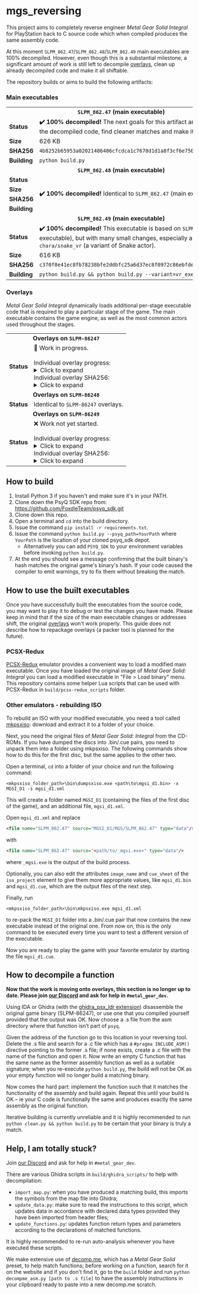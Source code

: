 # mgs_reversing

This project aims to completely reverse engineer *Metal Gear Solid Integral* for PlayStation back to C source code which when compiled produces the same assembly code.

At this moment `SLPM_862.47`/`SLPM_862.48`/`SLPM_862.49` main executables are 100% decompiled. However, even though this is a substantial milestone, a significant amount of work
is still left to decompile [overlays](#Overlays), clean up already decompiled code and make it all shiftable.

The repository builds or aims to build the following artifacts:

### Main executables

<table>
    <tbody>
        <tr>
            <td colspan=2 align=center><b><code>SLPM_862.47</code> (main executable)</b></td>
        </tr>
        <tr>
            <td><b>Status</b></td>
            <td><b>✔️ 100% decompiled!</b> The next goals for this artifact are to clean up the decompiled code, find cleaner matches and make it shiftable.</td>
        </tr>
        <tr>
            <td><b>Size</b></td>
            <td>626 KB</td>
        </tr>
        <tr>
            <td><b>SHA256</b></td>
            <td><code>4b8252b65953a02021486406cfcdca1c7670d1d1a8f3cf6e750ef6e360dc3a2f</code></td>
        </tr>
        <tr>
            <td><b>Building</b></td>
            <td><code>python build.py</code></td>
        </tr>
        <tr>
            <td colspan=2 align=center><b><code>SLPM_862.48</code> (main executable)</b></td>
        </tr>
        <tr>
            <td><b>Status</b></td>
            <td rowspan=4><b>✔️ 100% decompiled!</b> Identical to <code>SLPM_862.47</code> (main executable).</td>
        </tr>
        <tr>
            <td><b>Size</b></td>
        </tr>
        <tr>
            <td><b>SHA256</b></td>
        </tr>
        <tr>
            <td><b>Building</b></td>
        </tr>
        <tr>
            <td colspan=2 align=center><b><code>SLPM_862.49</code> (main executable)</b></td>
        </tr>
        <tr>
            <td><b>Status</b></td>
            <td><b>✔️ 100% decompiled!</b> This executable is based on <code>SLPM_862.47</code> (main executable), but with many small changes, especially around <code>chara/snake_vr</code> (a variant of Snake actor).</td>
        </tr>
        <tr>
            <td><b>Size</b></td>
            <td>616 KB</td>
        </tr>
        <tr>
            <td><b>SHA256</b></td>
            <td><code>c370f8e41ec8fb78238bfe2ddbfc25a6d37ec8f0972c86ebfde075ecd4ee8dca</code></td>
        </tr>
        <tr>
            <td><b>Building</b></td>
            <td><code>python build.py && python build.py --variant=vr_exe</code></td>
        </tr>
    </tbody>
</table>

### Overlays

*Metal Gear Solid Integral* dynamically loads additional per-stage executable code that is required to play a particular stage of the game. The main executable contains the game engine, as well as the most common actors used throughout the stages.

<table>
    <tbody>
        <tr>
            <td colspan=2 align=center><b>Overlays on <code>SLPM-86247</code></b></td>
        </tr>
        <tr>
            <td><b>Status</b></td>
            <td>🚧 Work in progress.
<br><br>
Individual overlay progress:
<details>
<summary>Click to expand</summary>
<!-- Github incorrectly parses it if it's indented... -->
<table>
    <tbody>
        <tr>
            <td><b>abst</b></td>
            <td>46 KB</td>
            <td>Abstract (Save/Load Menu)</td>
            <td>❌ Work not started</td>
        </tr>
        <tr>
            <td><b>brf</b></td>
            <td>125 KB</td>
            <td>Briefing</td>
            <td>❌ Work not started</td>
        </tr>
        <tr>
            <td><b>camera</b></td>
            <td>54 KB</td>
            <td>JPEG Photo Menu</td>
            <td>🚧 Work in progress</td>
        </tr>
        <tr>
            <td><b>change</b></td>
            <td>12 KB</td>
            <td>Disc Change</td>
            <td><b>✔️ 100% decompiled!</b></td>
        </tr>
        <tr>
            <td><b>d00a</b></td>
            <td>122 KB</td>
            <td>Loading Dock (Cutscene)</td>
            <td><b>✔️ 100% decompiled!</b></td>
        </tr>
        <tr>
            <td><b>d01a</b></td>
            <td>57 KB</td>
            <td>Heliport (Cutscene)</td>
            <td><b>✔️ 100% decompiled!</b></td>
        </tr>
        <tr>
            <td><b>d03a</b></td>
            <td>18 KB</td>
            <td>Holding Cell (Cutscene)</td>
            <td><b>✔️ 100% decompiled!</b></td>
        </tr>
        <tr>
            <td><b>d11c</b></td>
            <td>14 KB</td>
            <td>Communication Tower B (Cutscene)</td>
            <td><b>✔️ 100% decompiled!</b></td>
        </tr>
        <tr>
            <td><b>d16e</b></td>
            <td>65 KB</td>
            <td>Underground Base (Cutscene)</td>
            <td><b>✔️ 100% decompiled!</b></td>
        </tr>
        <tr>
            <td><b>d18a</b></td>
            <td>96 KB</td>
            <td>Supply Route (Cutscene)</td>
            <td>❌ Work not started</td>
        </tr>
        <tr>
            <td><b>d18ar</b></td>
            <td>96 KB</td>
            <td>Supply Route (Cutscene) (RED)</td>
            <td>❌ Work not started</td>
        </tr>
        <tr>
            <td><b>demosel</b></td>
            <td>16 KB</td>
            <td>Demo Theater</td>
            <td>❌ Work not started</td>
        </tr>
        <tr>
            <td><b>ending</b></td>
            <td>40 KB</td>
            <td>Ending Demo (SCENE 28-1)</td>
            <td><b>✔️ 100% decompiled!</b></td>
        </tr>
        <tr>
            <td><b>endingr</b></td>
            <td>40 KB</td>
            <td>Ending Demo (SCENE 28-1) (RED)</td>
            <td><b>✔️ 100% decompiled!</b></td>
        </tr>
        <tr>
            <td><b>opening</b></td>
            <td>42 KB</td>
            <td>Opening Demo (SCENE 01-1)</td>
            <td><b>✔️ 100% decompiled!</b></td>
        </tr>
        <tr>
            <td><b>option</b></td>
            <td>26 KB</td>
            <td>Options Menu</td>
            <td>🚧 Work in progress</td>
        </tr>
        <tr>
            <td><b>preope</b></td>
            <td>25 KB</td>
            <td>Previous Operations</td>
            <td>🚧 Work in progress</td>
        </tr>
        <tr>
            <td><b>rank</b></td>
            <td>139 KB</td>
            <td>Ranking Screen</td>
            <td>❌ Work not started</td>
        </tr>
        <tr>
            <td><b>roll</b></td>
            <td>39 KB</td>
            <td>Staff Roll</td>
            <td>🚧 Work in progress</td>
        </tr>
        <tr>
            <td><b>s00a</b></td>
            <td>120 KB</td>
            <td>Loading Dock</td>
            <td><b>✔️ 100% decompiled!</b></td>
        </tr>
        <tr>
            <td><b>s01a</b></td>
            <td>137 KB</td>
            <td>Heliport</td>
            <td><b>✔️ 100% decompiled!</b></td>
        </tr>
        <tr>
            <td><b>s02a</b></td>
            <td>130 KB</td>
            <td>Tank Hangar</td>
            <td><b>✔️ 100% decompiled!</b></td>
        </tr>
        <tr>
            <td><b>s02b</b></td>
            <td>129 KB</td>
            <td>Tank Hangar</td>
            <td><b>✔️ 100% decompiled!</b></td>
        </tr>
        <tr>
            <td><b>s02c</b></td>
            <td>132 KB</td>
            <td>Tank Hangar (Before Contacting Meryl)</td>
            <td><b>✔️ 100% decompiled!</b></td>
        </tr>
        <tr>
            <td><b>s02d</b></td>
            <td>126 KB</td>
            <td>Tank Hangar (After Contacting Meryl)</td>
            <td><b>✔️ 100% decompiled!</b></td>
        </tr>
        <tr>
            <td><b>s02e</b></td>
            <td>132 KB</td>
            <td>Tank Hangar (After Torture)</td>
            <td><b>✔️ 100% decompiled!</b></td>
        </tr>
        <tr>
            <td><b>s03a</b></td>
            <td>75 KB</td>
            <td>Holding Cell</td>
            <td><b>✔️ 100% decompiled!</b></td>
        </tr>
        <tr>
            <td><b>s03ar</b></td>
            <td>75 KB</td>
            <td>Holding Cell (RED)</td>
            <td><b>✔️ 100% decompiled!</b></td>
        </tr>
        <tr>
            <td><b>s03b</b></td>
            <td>66 KB</td>
            <td>Medical Room</td>
            <td>🚧 Work in progress</td>
        </tr>
        <tr>
            <td><b>s03c</b></td>
            <td>84 KB</td>
            <td>Medical Room</td>
            <td>🚧 Work in progress</td>
        </tr>
        <tr>
            <td><b>s03d</b></td>
            <td>101 KB</td>
            <td>Holding Cell</td>
            <td>❌ Work not started</td>
        </tr>
        <tr>
            <td><b>s03dr</b></td>
            <td>101 KB</td>
            <td>Holding Cell (RED)</td>
            <td>❌ Work not started</td>
        </tr>
        <tr>
            <td><b>s03e</b></td>
            <td>38 KB</td>
            <td>Holding Cell (vs. Soldiers)</td>
            <td><b>✔️ 100% decompiled!</b></td>
        </tr>
        <tr>
            <td><b>s03er</b></td>
            <td>38 KB</td>
            <td>Holding Cell (vs. Soldiers) (RED)</td>
            <td><b>✔️ 100% decompiled!</b></td>
        </tr>
        <tr>
            <td><b>s04a</b></td>
            <td>94 KB</td>
            <td>Armory</td>
            <td><b>✔️ 100% decompiled!</b></td>
        </tr>
        <tr>
            <td><b>s04b</b></td>
            <td>116 KB</td>
            <td>Armory South (vs. Ocelot)</td>
            <td>❌ Work not started</td>
        </tr>
        <tr>
            <td><b>s04br</b></td>
            <td>116 KB</td>
            <td>Armory South (vs. Ocelot) (RED)</td>
            <td>❌ Work not started</td>
        </tr>
        <tr>
            <td><b>s04c</b></td>
            <td>100 KB</td>
            <td>Armory South</td>
            <td>❌ Work not started</td>
        </tr>
        <tr>
            <td><b>s05a</b></td>
            <td>130 KB</td>
            <td>Canyon</td>
            <td>❌ Work not started</td>
        </tr>
        <tr>
            <td><b>s06a</b></td>
            <td>127 KB</td>
            <td>Warhead Storage Building 1F</td>
            <td><b>✔️ 100% decompiled!</b></td>
        </tr>
        <tr>
            <td><b>s07a</b></td>
            <td>130 KB</td>
            <td>Warhead Storage Building B1</td>
            <td><b>✔️ 100% decompiled!</b></td>
        </tr>
        <tr>
            <td><b>s07b</b></td>
            <td>141 KB</td>
            <td>Commander's Room</td>
            <td>❌ Work not started</td>
        </tr>
        <tr>
            <td><b>s07br</b></td>
            <td>141 KB</td>
            <td>Commander's Room (RED)</td>
            <td>❌ Work not started</td>
        </tr>
        <tr>
            <td><b>s07c</b></td>
            <td>73 KB</td>
            <td>Warhead Storage Building B1</td>
            <td>🚧 Work in progress</td>
        </tr>
        <tr>
            <td><b>s07cr</b></td>
            <td>73 KB</td>
            <td>Warhead Storage Building B1 (RED)</td>
            <td>🚧 Work in progress</td>
        </tr>
        <tr>
            <td><b>s08a</b></td>
            <td>86 KB</td>
            <td>Warhead Storage Building B2</td>
            <td>❌ Work not started</td>
        </tr>
        <tr>
            <td><b>s08b</b></td>
            <td>133 KB</td>
            <td>Laboratory</td>
            <td>❌ Work not started</td>
        </tr>
        <tr>
            <td><b>s08br</b></td>
            <td>133 KB</td>
            <td>Laboratory (RED)</td>
            <td>❌ Work not started</td>
        </tr>
        <tr>
            <td><b>s08c</b></td>
            <td>60 KB</td>
            <td>Corridor</td>
            <td><b>✔️ 100% decompiled!</b></td>
        </tr>
        <tr>
            <td><b>s08cr</b></td>
            <td>60 KB</td>
            <td>Corridor (RED)</td>
            <td><b>✔️ 100% decompiled!</b></td>
        </tr>
        <tr>
            <td><b>s09a</b></td>
            <td>121 KB</td>
            <td>Caves</td>
            <td>❌ Work not started</td>
        </tr>
        <tr>
            <td><b>s09ar</b></td>
            <td>121 KB</td>
            <td>Caves (RED)</td>
            <td>❌ Work not started</td>
        </tr>
        <tr>
            <td><b>s10a</b></td>
            <td>135 KB</td>
            <td>Underground Passage</td>
            <td>❌ Work not started</td>
        </tr>
        <tr>
            <td><b>s10ar</b></td>
            <td>135 KB</td>
            <td>Underground Passage (RED)</td>
            <td>❌ Work not started</td>
        </tr>
        <tr>
            <td><b>s11a</b></td>
            <td>87 KB</td>
            <td>Communication Tower A</td>
            <td>❌ Work not started</td>
        </tr>
        <tr>
            <td><b>s11b</b></td>
            <td>97 KB</td>
            <td>Communication Tower Roof</td>
            <td>❌ Work not started</td>
        </tr>
        <tr>
            <td><b>s11c</b></td>
            <td>65 KB</td>
            <td>Communication Tower B</td>
            <td>🚧 Work in progress</td>
        </tr>
        <tr>
            <td><b>s11d</b></td>
            <td>60 KB</td>
            <td>Communication Tower A Wall</td>
            <td>🚧 Work in progress</td>
        </tr>
        <tr>
            <td><b>s11e</b></td>
            <td>113 KB</td>
            <td>Communication Tower B Elevator</td>
            <td><b>✔️ 100% decompiled!</b></td>
        </tr>
        <tr>
            <td><b>s11g</b></td>
            <td>105 KB</td>
            <td>Communication Tower B Roof</td>
            <td>🚧 Work in progress</td>
        </tr>
        <tr>
            <td><b>s11h</b></td>
            <td>97 KB</td>
            <td>Communication Tower B Roof (vs. Hind D)</td>
            <td>❌ Work not started</td>
        </tr>
        <tr>
            <td><b>s11i</b></td>
            <td>75 KB</td>
            <td>Communication Tower Walkway</td>
            <td>🚧 Work in progress</td>
        </tr>
        <tr>
            <td><b>s12a</b></td>
            <td>107 KB</td>
            <td>Snowfield</td>
            <td>🚧 Work in progress</td>
        </tr>
        <tr>
            <td><b>s12b</b></td>
            <td>96 KB</td>
            <td>Snowfield (After vs. Sniper Wolf)</td>
            <td>❌ Work not started</td>
        </tr>
        <tr>
            <td><b>s12c</b></td>
            <td>95 KB</td>
            <td>Snowfield (After vs. Sniper Wolf)</td>
            <td>🚧 Work in progress</td>
        </tr>
        <tr>
            <td><b>s13a</b></td>
            <td>130 KB</td>
            <td>Blast Furnace</td>
            <td>❌ Work not started</td>
        </tr>
        <tr>
            <td><b>s14e</b></td>
            <td>108 KB</td>
            <td>Cargo Elevator</td>
            <td>❌ Work not started</td>
        </tr>
        <tr>
            <td><b>s15a</b></td>
            <td>89 KB</td>
            <td>Warehouse</td>
            <td>❌ Work not started</td>
        </tr>
        <tr>
            <td><b>s15b</b></td>
            <td>38 KB</td>
            <td>Warehouse North</td>
            <td><b>✔️ 100% decompiled!</b></td>
        </tr>
        <tr>
            <td><b>s15c</b></td>
            <td>129 KB</td>
            <td>Warehouse</td>
            <td>🚧 Work in progress</td>
        </tr>
        <tr>
            <td><b>s16a</b></td>
            <td>63 KB</td>
            <td>Underground Base (1F)</td>
            <td><b>✔️ 100% decompiled!</b></td>
        </tr>
        <tr>
            <td><b>s16b</b></td>
            <td>10 KB</td>
            <td>Underground Base (2F)</td>
            <td><b>✔️ 100% decompiled!</b></td>
        </tr>
        <tr>
            <td><b>s16c</b></td>
            <td>109 KB</td>
            <td>Underground Base (3F)</td>
            <td><b>✔️ 100% decompiled!</b></td>
        </tr>
        <tr>
            <td><b>s16d</b></td>
            <td>121 KB</td>
            <td>Underground Base (Control Room)</td>
            <td><b>✔️ 100% decompiled!</b></td>
        </tr>
        <tr>
            <td><b>s17a</b></td>
            <td>140 KB</td>
            <td>Supply Route (vs. REX)</td>
            <td>❌ Work not started</td>
        </tr>
        <tr>
            <td><b>s17ar</b></td>
            <td>140 KB</td>
            <td>Supply Route (vs. REX) (RED)</td>
            <td>❌ Work not started</td>
        </tr>
        <tr>
            <td><b>s18a</b></td>
            <td>133 KB</td>
            <td>Supply Route (vs. Liquid)</td>
            <td>❌ Work not started</td>
        </tr>
        <tr>
            <td><b>s18ar</b></td>
            <td>133 KB</td>
            <td>Supply Route (vs. Liquid) (RED)</td>
            <td>❌ Work not started</td>
        </tr>
        <tr>
            <td><b>s19a</b></td>
            <td>120 KB</td>
            <td>Escape Route (Garage)</td>
            <td>❌ Work not started</td>
        </tr>
        <tr>
            <td><b>s19ar</b></td>
            <td>120 KB</td>
            <td>Escape Route (Garage) (RED)</td>
            <td>❌ Work not started</td>
        </tr>
        <tr>
            <td><b>s19b</b></td>
            <td>110 KB</td>
            <td>Escape Route (Tunnel)</td>
            <td>❌ Work not started</td>
        </tr>
        <tr>
            <td><b>s19br</b></td>
            <td>110 KB</td>
            <td>Escape Route (Tunnel) (RED)</td>
            <td>❌ Work not started</td>
        </tr>
        <tr>
            <td><b>s20a</b></td>
            <td>30 KB</td>
            <td>Ending Demo (SCENE 28-1)</td>
            <td><b>✔️ 100% decompiled!</b></td>
        </tr>
        <tr>
            <td><b>s20ar</b></td>
            <td>30 KB</td>
            <td>Ending Demo (SCENE 28-1) (RED)</td>
            <td><b>✔️ 100% decompiled!</b></td>
        </tr>
        <tr>
            <td><b>select</b></td>
            <td>8 KB</td>
            <td>Debug Menu</td>
            <td><b>✔️ 100% decompiled!</b></td>
        </tr>
        <tr>
            <td><b>select1</b></td>
            <td>721 B</td>
            <td>Debug Menu Stage Select (s00a-s04c)</td>
            <td><b>✔️ 100% decompiled!</b></td>
        </tr>
        <tr>
            <td><b>select2</b></td>
            <td>721 B</td>
            <td>Debug Menu Stage Select (s05a-s09a)</td>
            <td><b>✔️ 100% decompiled!</b></td>
        </tr>
        <tr>
            <td><b>select3</b></td>
            <td>721 B</td>
            <td>Debug Menu Stage Select (s10a-s14e)</td>
            <td><b>✔️ 100% decompiled!</b></td>
        </tr>
        <tr>
            <td><b>select4</b></td>
            <td>721 B</td>
            <td>Debug Menu Stage Select (s15a-s20a)</td>
            <td><b>✔️ 100% decompiled!</b></td>
        </tr>
        <tr>
            <td><b>selectd</b></td>
            <td>721 B</td>
            <td>Debug Menu Demo Select</td>
            <td><b>✔️ 100% decompiled!</b></td>
        </tr>
        <tr>
            <td><b>sound</b></td>
            <td>1 KB</td>
            <td>Debug Menu Sound Test</td>
            <td><b>✔️ 100% decompiled!</b></td>
        </tr>
        <tr>
            <td><b>title</b></td>
            <td>89 KB</td>
            <td>Title Screen</td>
            <td>🚧 Work in progress</td>
        </tr>
        </tbody>
    </table>
</details>
Individual overlay SHA256:
<details>
<summary>Click to expand</summary>
<!-- Github incorrectly parses it if it's indented... -->
<table>
    <tbody>
        <tr>
            <td><b>abst.bin</b></td>
            <td><code>aed6a6145201850156d251618561487456e1b02d7ce26a40cf1e492b6fa30ec0</code></td>
        </tr>
        <tr>
            <td><b>brf.bin</b></td>
            <td><code>95f948d72f4b2dd523c3f60b3e036db2971c5f00b3f69d7dc9b4744c48996286</code></td>
        </tr>
        <tr>
            <td><b>camera.bin</b></td>
            <td><code>7e1738af3c3987b5461773cf865da803bac48820000e0e916307f29fa836f388</code></td>
        </tr>
        <tr>
            <td><b>change.bin</b></td>
            <td><code>d2f0afa4861278774ecc818c19e31420e3b05e96da4313ea048451bfabf780e5</code></td>
        </tr>
        <tr>
            <td><b>d00a.bin</b></td>
            <td><code>3dd07b291d5bc6b58a028d012b744d9d2c8023f143474467b0259e5a5603ad0a</code></td>
        </tr>
        <tr>
            <td><b>d01a.bin</b></td>
            <td><code>3a8d292f250a80b708a06f3fd41ee0e6b74733390084ef5b163108ba5c8af4a1</code></td>
        </tr>
        <tr>
            <td><b>d03a.bin</b></td>
            <td><code>3f3b4350dc263a088c70fa7518844ba8e5ec95a3f705ffbc5a37e6b5ff18f8b1</code></td>
        </tr>
        <tr>
            <td><b>d11c.bin</b></td>
            <td><code>86edb16ecdb7319d0ad133687228a808170a50ce36f393c96678f8379c48c746</code></td>
        </tr>
        <tr>
            <td><b>d16e.bin</b></td>
            <td><code>bf5ab697b6d0415ba63b9aa3aaba28f387f324cd2f1b32eb46f5d3cb253e48ef</code></td>
        </tr>
        <tr>
            <td><b>d18a.bin</b></td>
            <td><code>c388e19be2811a05075a0da664b5b4264040ecd7e2f6eb6cd761d8e579c35103</code></td>
        </tr>
        <tr>
            <td><b>d18ar.bin</b></td>
            <td><code>df7d5353a7b3be3d6d0f2550179181de27538c41b65b900c7f4a90068ee9d18a</code></td>
        </tr>
        <tr>
            <td><b>demosel.bin</b></td>
            <td><code>bbf6a776efcc2631b982f920f2c9247c8b215dd7a1358b3b9f9d76484f7d43d9</code></td>
        </tr>
        <tr>
            <td><b>ending.bin</b></td>
            <td><code>321c325577bb05cf68bec689083cbc9f7fc4d0b634776c1e6cad1f464ffb1da3</code></td>
        </tr>
        <tr>
            <td><b>endingr.bin</b></td>
            <td><code>c8eabac0fa0bde6d7bbbdba97a4b8948c3e6a0c839d2b438705345c392b43c35</code></td>
        </tr>
        <tr>
            <td><b>opening.bin</b></td>
            <td><code>87a5e822f5b428376ad36fcd28ebc56f661cf340f0ea059f11489b5f24e85545</code></td>
        </tr>
        <tr>
            <td><b>option.bin</b></td>
            <td><code>19e897b855f2e197e62160a8a409d2ff57a6b8588b831722fab9c3aaca324ea0</code></td>
        </tr>
        <tr>
            <td><b>preope.bin</b></td>
            <td><code>3176b630b8a3f9d8cb01ed833d78fbe654054a576c1f2da0ed91007dd71bd136</code></td>
        </tr>
        <tr>
            <td><b>rank.bin</b></td>
            <td><code>6a5ed242f966a4c60bba7daf9a2ba1c37482825d0786e1d77476e135030753f5</code></td>
        </tr>
        <tr>
            <td><b>roll.bin</b></td>
            <td><code>dfe3ca728b6e409613ef7a3dc11b48ecaa236d8ba6cd0951ce4321329842beae</code></td>
        </tr>
        <tr>
            <td><b>s00a.bin</b></td>
            <td><code>533cb8e9b6ffdcc442c25ba51eb3d83e90cb1ad2831d3870395333398c8402bc</code></td>
        </tr>
        <tr>
            <td><b>s01a.bin</b></td>
            <td><code>534f8365ad37dbb5c4753bd1720517fa4d1a92e9008597064e6b30a23dc00a75</code></td>
        </tr>
        <tr>
            <td><b>s02a.bin</b></td>
            <td><code>ece10d39e1d5bafee5acb4dd970bf83801128b04e4fb24ad31756e5bb4ca754d</code></td>
        </tr>
        <tr>
            <td><b>s02b.bin</b></td>
            <td><code>57a66e93a2028e3fb805c97c585fb6cfb5fe76c93fc4b8495ccdb2c03a1de308</code></td>
        </tr>
        <tr>
            <td><b>s02c.bin</b></td>
            <td><code>7c0b12187840f60405970364a1f7c73ec96be32c1130b3f9a87ec58f6ea46915</code></td>
        </tr>
        <tr>
            <td><b>s02d.bin</b></td>
            <td><code>5fe851426faf64733c1077998f9463b5455c766d3e27c9cdceed38ac338e8542</code></td>
        </tr>
        <tr>
            <td><b>s02e.bin</b></td>
            <td><code>cd79cd79a00e18bd5d323b0b8e153b4e8fe5548b6e0ea68f36d13f190eca0477</code></td>
        </tr>
        <tr>
            <td><b>s03a.bin</b></td>
            <td><code>c42bba970bdc968ee48b572efb03c41f15869cfc00d6aa0d7c8106487534f580</code></td>
        </tr>
        <tr>
            <td><b>s03ar.bin</b></td>
            <td><code>f34b46313625005b6aef5006b184556c4dd8f13e97a3b0c346f0f4fc7b9fbf04</code></td>
        </tr>
        <tr>
            <td><b>s03b.bin</b></td>
            <td><code>cd728e144c960e7419d389c81802d3de73c00a2f31e9bfd7eea33ed3ed2be083</code></td>
        </tr>
        <tr>
            <td><b>s03c.bin</b></td>
            <td><code>cc3b95638684f6f0a6cbcf9b0436fbc7b545ca0eeb0e6e60d6c4d0646dbc7fb4</code></td>
        </tr>
        <tr>
            <td><b>s03d.bin</b></td>
            <td><code>f9fa0f39352d3305b5cb2bd6c292297d4f351387b0038a27ccec29f42150d903</code></td>
        </tr>
        <tr>
            <td><b>s03dr.bin</b></td>
            <td><code>fa785a857655809ccf984d8c8ada626addbadfd11db31b34ef496ddce225ade1</code></td>
        </tr>
        <tr>
            <td><b>s03e.bin</b></td>
            <td><code>af0e15b223431977c2ad233596c37a51c0367da6470c1b760d3f211eb82e894c</code></td>
        </tr>
        <tr>
            <td><b>s03er.bin</b></td>
            <td><code>b1e60c25c0ee92e8c347b7f6a51b2e3fdb10d9ea33a2a77e1acbd8bfc7367114</code></td>
        </tr>
        <tr>
            <td><b>s04a.bin</b></td>
            <td><code>59b541a13b987478d6717643c3c146018b070fe374ffae0eaaf3f9a8bdc2ffb6</code></td>
        </tr>
        <tr>
            <td><b>s04b.bin</b></td>
            <td><code>bca0c362260565051a8d41ffc49d3b9ae84d1bc9dc758164ea019cae82de7fa7</code></td>
        </tr>
        <tr>
            <td><b>s04br.bin</b></td>
            <td><code>3ceb35994af2c7da7955ab356cbbb7471c749ff6788ecdfbffab1c5679bb4f9b</code></td>
        </tr>
        <tr>
            <td><b>s04c.bin</b></td>
            <td><code>5e6bc0c9b13f009c69c2ebdfb401fe9d55a6cd6ee8610cbdd95ee9f3dd71f32a</code></td>
        </tr>
        <tr>
            <td><b>s05a.bin</b></td>
            <td><code>fd08923d1e1ad01b8638f7e8f4a101e270a5f399f3d1afed47abca7532a8c081</code></td>
        </tr>
        <tr>
            <td><b>s06a.bin</b></td>
            <td><code>766d25f927a1116d565f97479786a42b93a275398310f775304668ec191a47e7</code></td>
        </tr>
        <tr>
            <td><b>s07a.bin</b></td>
            <td><code>20cb960a5d97e0b60c030ed0c17eea78bf6d7e0f5dc50945828e8c2106612546</code></td>
        </tr>
        <tr>
            <td><b>s07b.bin</b></td>
            <td><code>bbe527b3883ad7c41e4999a8b1d49e64265100b7d8ff6a7724e3fce5d6fb7328</code></td>
        </tr>
        <tr>
            <td><b>s07br.bin</b></td>
            <td><code>04007a426525216049196b550e22fc0e922c75f78c6fcfc4b469f9d5defbbc47</code></td>
        </tr>
        <tr>
            <td><b>s07c.bin</b></td>
            <td><code>03904064a3d2d2bcd83f719cf7de0d780886ebeae5645dcc7e345acd7fe8cba1</code></td>
        </tr>
        <tr>
            <td><b>s07cr.bin</b></td>
            <td><code>e3c3503599693be3d3729e0bfc09d364de85b46520eff3909b822a14a7dadfbd</code></td>
        </tr>
        <tr>
            <td><b>s08a.bin</b></td>
            <td><code>56a0d3aa551dd6eefda902497c3f0a90c458b4ab0a54b9a63b7fe3298606d4c9</code></td>
        </tr>
        <tr>
            <td><b>s08b.bin</b></td>
            <td><code>21c5534dd17e5579404b2b0b2f3c47fb324b27a363a108669e3818a3dee15ded</code></td>
        </tr>
        <tr>
            <td><b>s08br.bin</b></td>
            <td><code>064e8dbb2af7589a7122f02a51e202d43fd3e9bf05aa18258c5cd88621a2d69c</code></td>
        </tr>
        <tr>
            <td><b>s08c.bin</b></td>
            <td><code>5badd1f304a57a3e55af6d5fe15694c51398c602779a31ee2b7276ad9f9aafbb</code></td>
        </tr>
        <tr>
            <td><b>s08cr.bin</b></td>
            <td><code>1521588d917c0558839f915191ed5b643fba37a7d1fa4dc228951b433e1070c9</code></td>
        </tr>
        <tr>
            <td><b>s09a.bin</b></td>
            <td><code>4c698b375890c793c3622d410bffab7db48c01cfff393f458cd5712e316a7177</code></td>
        </tr>
        <tr>
            <td><b>s09ar.bin</b></td>
            <td><code>362fbe4c139197907498e38a1f56e403fe39b4a0217d34bfcf49cf86e86cb76b</code></td>
        </tr>
        <tr>
            <td><b>s10a.bin</b></td>
            <td><code>95f9cb0d5def5f30bb2133c0452b3aa49438f56c95535178d61eb11a03bb2e6e</code></td>
        </tr>
        <tr>
            <td><b>s10ar.bin</b></td>
            <td><code>465959ab31568740a4bf30bf0958865e485e48538e449a6b3c696c5fd7d52f69</code></td>
        </tr>
        <tr>
            <td><b>s11a.bin</b></td>
            <td><code>70be6cf00267ed663e29ce6b9598396e8fb7c60024b76ff86508244c56d39bf6</code></td>
        </tr>
        <tr>
            <td><b>s11b.bin</b></td>
            <td><code>280920ec9559d0c836bab8995de902f227759bb7430025a650f7c20633889f51</code></td>
        </tr>
        <tr>
            <td><b>s11c.bin</b></td>
            <td><code>e49fbd3c76f8137fe4414699c7816143ea6c83c3dd1f8c44db9f1bd007e5ceec</code></td>
        </tr>
        <tr>
            <td><b>s11d.bin</b></td>
            <td><code>b7e8487718b1c3dd835b3b71b785acc367469f5c84e7834d2b91518dc17da21e</code></td>
        </tr>
        <tr>
            <td><b>s11e.bin</b></td>
            <td><code>8400e639567b380f28320ccfc5d624b6aa16f8dafa80fdc212976ab386014a9a</code></td>
        </tr>
        <tr>
            <td><b>s11g.bin</b></td>
            <td><code>60c1e1882b4d9df99478a117a9bfb0d20eb58f4f37305aa46bb1658cf2761eb7</code></td>
        </tr>
        <tr>
            <td><b>s11h.bin</b></td>
            <td><code>de8b36f6bdeb9871b28bf53c2fd13f3f53d836cadcf26fe735358e42151a478b</code></td>
        </tr>
        <tr>
            <td><b>s11i.bin</b></td>
            <td><code>706e9fa4b2b2288b6967cc0e519a109f0d2fd6da01dc190996f331b28e3f57e9</code></td>
        </tr>
        <tr>
            <td><b>s12a.bin</b></td>
            <td><code>e99681d93e10f8cb1fd9fa0ae694bb1f5a517b18a42f8791d0df58feccdd2e1d</code></td>
        </tr>
        <tr>
            <td><b>s12b.bin</b></td>
            <td><code>7f7e125ea50101399608c859611515df3fb6f04c87ccfdcb10521d86a5aff71a</code></td>
        </tr>
        <tr>
            <td><b>s12c.bin</b></td>
            <td><code>3e22cf0791fffbef348149ba97e65b9d147488cb45992a1dd84e343414948cf1</code></td>
        </tr>
        <tr>
            <td><b>s13a.bin</b></td>
            <td><code>3af85549577319540e53c789f8a20fd10d8b080f74b309a3c6e966b453b75544</code></td>
        </tr>
        <tr>
            <td><b>s14e.bin</b></td>
            <td><code>0ad69a93f9aadf2e7b0b254cf6d39ad16c118d0af9686609b9df8ebcbed8986a</code></td>
        </tr>
        <tr>
            <td><b>s15a.bin</b></td>
            <td><code>ab3bf00937e226119c4649e9aa5db7f24e4aab844cb550c752bc3ce1a06f735e</code></td>
        </tr>
        <tr>
            <td><b>s15b.bin</b></td>
            <td><code>5ab64d6c10801c11b0f672cbb4e68ab62ef1bf058944f5c3d32dbd073e3c8501</code></td>
        </tr>
        <tr>
            <td><b>s15c.bin</b></td>
            <td><code>7a6d398f600f359a04b8d9fcb7c006fdc888f4fcbdffd761e09ef4a932195483</code></td>
        </tr>
        <tr>
            <td><b>s16a.bin</b></td>
            <td><code>1bec05b1d61f2f5b6abffa1903abcea0ab9e5f4ddebb88ac64506c81548e6ccb</code></td>
        </tr>
        <tr>
            <td><b>s16b.bin</b></td>
            <td><code>811a2aa5d5cd7ba8673f3ca9cc3a89f07c8ac9e1f3f5843fed311557ebc0b9f6</code></td>
        </tr>
        <tr>
            <td><b>s16c.bin</b></td>
            <td><code>8217a2be487140af5bbded5f0dc37ab8cabedaf9af99d16256650ce27a8a5b50</code></td>
        </tr>
        <tr>
            <td><b>s16d.bin</b></td>
            <td><code>c37c642eb06d7ec39364e4a1fac17e606804eee229e047102d4a2e93346e773f</code></td>
        </tr>
        <tr>
            <td><b>s17a.bin</b></td>
            <td><code>a6b691ff0be4af526fb856847be0549dbe015b31b7fb137a1fbbe6027125d4d1</code></td>
        </tr>
        <tr>
            <td><b>s17ar.bin</b></td>
            <td><code>a6b691ff0be4af526fb856847be0549dbe015b31b7fb137a1fbbe6027125d4d1</code></td>
        </tr>
        <tr>
            <td><b>s18a.bin</b></td>
            <td><code>4f605b802aef5c69ce4cc875165d41139acde9af1e9fdf419d0e4cee2bc7087e</code></td>
        </tr>
        <tr>
            <td><b>s18ar.bin</b></td>
            <td><code>17d33d059f09a7470b2e6f44efc2469f52f7ff74093542ffb4cdf52a5aa6c79d</code></td>
        </tr>
        <tr>
            <td><b>s19a.bin</b></td>
            <td><code>48390084a9a716bef980627c57df1867763a6502ad5109d2a6b3712e652840d7</code></td>
        </tr>
        <tr>
            <td><b>s19ar.bin</b></td>
            <td><code>ef64d5fdb5e8285116ee2f8c693bc20f9af802dc6c16996f815d8823127352e6</code></td>
        </tr>
        <tr>
            <td><b>s19b.bin</b></td>
            <td><code>d757942aca5d36ab95741801de1f68526c3a8e128018814f25655b7d72a7c249</code></td>
        </tr>
        <tr>
            <td><b>s19br.bin</b></td>
            <td><code>3d2d7c04d13dd3f55a97348f74eaf891615cfa203812d15494b53f9e570fe2bd</code></td>
        </tr>
        <tr>
            <td><b>s20a.bin</b></td>
            <td><code>d14fdf0f3b5c98f72fd9f24fd119cdf88660528930ec784dc3d021b92e796925</code></td>
        </tr>
        <tr>
            <td><b>s20ar.bin</b></td>
            <td><code>4d6fee8a574d6b900eadff3925f2a38516c2d28784d6e38444ce6c9ece46e104</code></td>
        </tr>
        <tr>
            <td><b>select.bin</b></td>
            <td><code>10350d22ceb73b58224a2da9cc71a87380415e304b4c161a787b491162636bc9</code></td>
        </tr>
        <tr>
            <td><b>select1.bin</b></td>
            <td><code>6b101068fb3d41d9d634256f21cb094e13f331ed9fbbdb271be2a01ec631c145</code></td>
        </tr>
        <tr>
            <td><b>select2.bin</b></td>
            <td><code>6b101068fb3d41d9d634256f21cb094e13f331ed9fbbdb271be2a01ec631c145</code></td>
        </tr>
        <tr>
            <td><b>select3.bin</b></td>
            <td><code>6b101068fb3d41d9d634256f21cb094e13f331ed9fbbdb271be2a01ec631c145</code></td>
        </tr>
        <tr>
            <td><b>select4.bin</b></td>
            <td><code>6b101068fb3d41d9d634256f21cb094e13f331ed9fbbdb271be2a01ec631c145</code></td>
        </tr>
        <tr>
            <td><b>selectd.bin</b></td>
            <td><code>6b101068fb3d41d9d634256f21cb094e13f331ed9fbbdb271be2a01ec631c145</code></td>
        </tr>
        <tr>
            <td><b>sound.bin</b></td>
            <td><code>4173d0fcbc7bfcd477d2e0fa6810b509bf6392efb01fd58a7fa114f003849816</code></td>
        </tr>
        <tr>
            <td><b>title.bin</b></td>
            <td><code>fb97721e30fd55cf6251e446d6e7d38e951049ec4703301da7fef7fe9c1afa6b</code></td>
        </tr>
        </tbody>
    </table>
</details>
</td>
        </tr>
        <tr>
            <td colspan=2 align=center><b>Overlays on <code>SLPM-86248</code></b></td>
        </tr>
        <tr>
            <td><b>Status</b></td>
            <td>Identical to <code>SLPM-86247</code> overlays.</td>
        </tr>
        <tr>
            <td colspan=2 align=center><b>Overlays on <code>SLPM-86249</code></b></td>
        </tr>
        <tr>
            <td><b>Status</b></td>
            <td>❌ Work not yet started.
<br><br>
Individual overlay progress:
<details>
<summary>Click to expand</summary>
<!-- Github incorrectly parses it if it's indented... -->
<table>
    <tbody>
        <tr>
            <td><b>camera</b></td>
            <td>54 KB</td>
            <td>JPEG Photo Menu</td>
            <td>❌ Work not started</td>
        </tr>
        <tr>
            <td><b>movie</b></td>
            <td>120 KB</td>
            <td>Extras Menu</td>
            <td>❌ Work not started</td>
        </tr>
        <tr>
            <td><b>opening</b></td>
            <td>26 KB</td>
            <td>Opening Movie</td>
            <td>❌ Work not started</td>
        </tr>
        <tr>
            <td><b>option</b></td>
            <td>24 KB</td>
            <td>Options Menu</td>
            <td>❌ Work not started</td>
        </tr>
        <tr>
            <td><b>photo_m1</b></td>
            <td>77 KB</td>
            <td>Photo Mode: Mei-Ling (Unused)</td>
            <td>❌ Work not started</td>
        </tr>
        <tr>
            <td><b>photo_m2</b></td>
            <td>77 KB</td>
            <td>Photo Mode: Mei-Ling</td>
            <td>❌ Work not started</td>
        </tr>
        <tr>
            <td><b>photo_n1</b></td>
            <td>65 KB</td>
            <td>Photo Mode: Naomi (Unused)</td>
            <td>❌ Work not started</td>
        </tr>
        <tr>
            <td><b>photo_n2</b></td>
            <td>65 KB</td>
            <td>Photo Mode: Naomi 1</td>
            <td>❌ Work not started</td>
        </tr>
        <tr>
            <td><b>photo_n3</b></td>
            <td>63 KB</td>
            <td>Photo Mode: Naomi 2</td>
            <td>❌ Work not started</td>
        </tr>
        <tr>
            <td><b>select</b></td>
            <td>9 KB</td>
            <td>Debug Menu</td>
            <td>❌ Work not started</td>
        </tr>
        <tr>
            <td><b>selectvr</b></td>
            <td>137 KB</td>
            <td>VR Missions Menu</td>
            <td>❌ Work not started</td>
        </tr>
        <tr>
            <td><b>sound</b></td>
            <td>2 KB</td>
            <td>Debug Menu Sound Test</td>
            <td>❌ Work not started</td>
        </tr>
        <tr>
            <td><b>vab_cfr</b></td>
            <td>132 KB</td>
            <td>1 Min. Battle vs. Target: C-4<br>1 Min. Battle vs. Enemy: C-4</td>
            <td>❌ Work not started</td>
        </tr>
        <tr>
            <td><b>vab_clm</b></td>
            <td>132 KB</td>
            <td>1 Min. Battle vs. Target: Claymore<br>1 Min. Battle vs. Enemy: Claymore</td>
            <td>❌ Work not started</td>
        </tr>
        <tr>
            <td><b>vab_fms</b></td>
            <td>132 KB</td>
            <td>1 Min. Battle vs. Target: FA-MAS<br>1 Min. Battle vs. Enemy: FA-MAS</td>
            <td>❌ Work not started</td>
        </tr>
        <tr>
            <td><b>vab_grn</b></td>
            <td>139 KB</td>
            <td>1 Min. Battle vs. Target: Grenade<br>1 Min. Battle vs. Enemy: Grenade</td>
            <td>❌ Work not started</td>
        </tr>
        <tr>
            <td><b>vab_nkt</b></td>
            <td>136 KB</td>
            <td>1 Min. Battle vs. Target: Nikita<br>1 Min. Battle vs. Enemy: Nikita</td>
            <td>❌ Work not started</td>
        </tr>
        <tr>
            <td><b>vab_psg</b></td>
            <td>132 KB</td>
            <td>1 Min. Battle vs. Target: PSG-1<br>1 Min. Battle vs. Enemy: PSG-1</td>
            <td>❌ Work not started</td>
        </tr>
        <tr>
            <td><b>vab_scm</b></td>
            <td>135 KB</td>
            <td>1 Min. Battle vs. Target: SOCOM<br>1 Min. Battle vs. Enemy: SOCOM</td>
            <td>❌ Work not started</td>
        </tr>
        <tr>
            <td><b>vab_stg</b></td>
            <td>132 KB</td>
            <td>1 Min. Battle vs. Target: Stinger<br>1 Min. Battle vs. Enemy: Stinger</td>
            <td>❌ Work not started</td>
        </tr>
        <tr>
            <td><b>vab_sud</b></td>
            <td>136 KB</td>
            <td>1 Min. Battle vs. Target: No Weapon<br>1 Min. Battle vs. Enemy: No Weapon</td>
            <td>❌ Work not started</td>
        </tr>
        <tr>
            <td><b>vcd_n01</b></td>
            <td>151 KB</td>
            <td>Ninja Level 01</td>
            <td>❌ Work not started</td>
        </tr>
        <tr>
            <td><b>vcd_n02</b></td>
            <td>148 KB</td>
            <td>Ninja Level 02</td>
            <td>❌ Work not started</td>
        </tr>
        <tr>
            <td><b>vcd_n03</b></td>
            <td>149 KB</td>
            <td>Ninja Level 03</td>
            <td>❌ Work not started</td>
        </tr>
        <tr>
            <td><b>vcd_n04</b></td>
            <td>79 KB</td>
            <td>Variety Level 11: "The Truth is Over There"</td>
            <td>❌ Work not started</td>
        </tr>
        <tr>
            <td><b>vcd_n05</b></td>
            <td>122 KB</td>
            <td>Variety Level 12: "Genetic Monster Genola"<br>Variety Level 13: "The Revenge of Genola"</td>
            <td>❌ Work not started</td>
        </tr>
        <tr>
            <td><b>vcd_n06</b></td>
            <td>74 KB</td>
            <td>Variety Level 09<br>Variety Level 10</td>
            <td>❌ Work not started</td>
        </tr>
        <tr>
            <td><b>vefgh_01</b></td>
            <td>142 KB</td>
            <td>Puzzle Level 04<br>Mystery Level 01<br>Vs. 12 Battle Level 01</td>
            <td>❌ Work not started</td>
        </tr>
        <tr>
            <td><b>vefgh_02</b></td>
            <td>139 KB</td>
            <td>Puzzle Level 05<br>Mystery Level 08<br>Vs. 12 Battle Level 02</td>
            <td>❌ Work not started</td>
        </tr>
        <tr>
            <td><b>vefgh_03</b></td>
            <td>141 KB</td>
            <td>Variety Level 07<br>Mystery Level 05<br>Vs. 12 Battle Level 03</td>
            <td>❌ Work not started</td>
        </tr>
        <tr>
            <td><b>vefgh_04</b></td>
            <td>149 KB</td>
            <td>Puzzle Level 06<br>Mystery Level 07<br>Vs. 12 Battle Level 04</td>
            <td>❌ Work not started</td>
        </tr>
        <tr>
            <td><b>vefgh_05</b></td>
            <td>152 KB</td>
            <td>Puzzle Level 07<br>Mystery Level 03<br>Vs. 12 Battle Level 05</td>
            <td>❌ Work not started</td>
        </tr>
        <tr>
            <td><b>vefgh_06</b></td>
            <td>146 KB</td>
            <td>Variety Level 08<br>Mystery Level 06<br>Vs. 12 Battle Level 06</td>
            <td>❌ Work not started</td>
        </tr>
        <tr>
            <td><b>vefgh_07</b></td>
            <td>145 KB</td>
            <td>Puzzle Level 08<br>Mystery Level 09<br>Vs. 12 Battle Level 07</td>
            <td>❌ Work not started</td>
        </tr>
        <tr>
            <td><b>vefgh_08</b></td>
            <td>146 KB</td>
            <td>Puzzle Level 09<br>Mystery Level 04<br>Vs. 12 Battle Level 08</td>
            <td>❌ Work not started</td>
        </tr>
        <tr>
            <td><b>vefgh_09</b></td>
            <td>145 KB</td>
            <td>Puzzle Level 10<br>Mystery Level 02</td>
            <td>❌ Work not started</td>
        </tr>
        <tr>
            <td><b>vefgh_10</b></td>
            <td>137 KB</td>
            <td>Mystery Level 10</td>
            <td>❌ Work not started</td>
        </tr>
        <tr>
            <td><b>vijkl_01</b></td>
            <td>127 KB</td>
            <td>VR Mission Stage 01<br>Variety Level 04<br>NG Selection Level 03</td>
            <td>❌ Work not started</td>
        </tr>
        <tr>
            <td><b>vijkl_02</b></td>
            <td>134 KB</td>
            <td>VR Mission Stage 04<br>Variety Level 02<br>NG Selection Level 04</td>
            <td>❌ Work not started</td>
        </tr>
        <tr>
            <td><b>vijkl_03</b></td>
            <td>133 KB</td>
            <td>VR Mission Stage 02<br>Variety Level 06<br>NG Selection Level 05</td>
            <td>❌ Work not started</td>
        </tr>
        <tr>
            <td><b>vijkl_04</b></td>
            <td>140 KB</td>
            <td>VR Mission Stage 03<br>Variety Level 03<br>Puzzle Level 03</td>
            <td>❌ Work not started</td>
        </tr>
        <tr>
            <td><b>vijkl_05</b></td>
            <td>140 KB</td>
            <td>VR Mission Stage 05<br>Variety Level 05<br>NG Selection Level 06</td>
            <td>❌ Work not started</td>
        </tr>
        <tr>
            <td><b>vijkl_06</b></td>
            <td>138 KB</td>
            <td>VR Mission Stage 06<br>Puzzle Level 01<br>NG Selection Level 07</td>
            <td>❌ Work not started</td>
        </tr>
        <tr>
            <td><b>vijkl_07</b></td>
            <td>142 KB</td>
            <td>VR Mission Stage 07<br>Puzzle Level 02<br>NG Selection Level 08</td>
            <td>❌ Work not started</td>
        </tr>
        <tr>
            <td><b>vijkl_08</b></td>
            <td>128 KB</td>
            <td>VR Mission Stage 08<br>Variety Level 01</td>
            <td>❌ Work not started</td>
        </tr>
        <tr>
            <td><b>vijkl_09</b></td>
            <td>128 KB</td>
            <td>VR Mission Stage 09<br>NG Selection Level 01</td>
            <td>❌ Work not started</td>
        </tr>
        <tr>
            <td><b>vijkl_10</b></td>
            <td>134 KB</td>
            <td>VR Mission Stage 10<br>NG Selection Level 02</td>
            <td>❌ Work not started</td>
        </tr>
        <tr>
            <td><b>vr_cfr01</b></td>
            <td>130 KB</td>
            <td>Weapon Mode: C-4 Level 01<br>Advanced Mode: C-4 Level 01</td>
            <td>❌ Work not started</td>
        </tr>
        <tr>
            <td><b>vr_cfr02</b></td>
            <td>143 KB</td>
            <td>Weapon Mode: C-4 Level 05<br>Advanced Mode: C-4 Level 02</td>
            <td>❌ Work not started</td>
        </tr>
        <tr>
            <td><b>vr_cfr03</b></td>
            <td>130 KB</td>
            <td>Weapon Mode: C-4 Level 02<br>Advanced Mode: C-4 Level 03</td>
            <td>❌ Work not started</td>
        </tr>
        <tr>
            <td><b>vr_cfr04</b></td>
            <td>139 KB</td>
            <td>Weapon Mode: C-4 Level 03<br>Advanced Mode: C-4 Level 04</td>
            <td>❌ Work not started</td>
        </tr>
        <tr>
            <td><b>vr_cfr05</b></td>
            <td>132 KB</td>
            <td>Weapon Mode: C-4 Level 04<br>Advanced Mode: C-4 Level 05</td>
            <td>❌ Work not started</td>
        </tr>
        <tr>
            <td><b>vr_clm01</b></td>
            <td>132 KB</td>
            <td>Weapon Mode: Claymore Level 01<br>Advanced Mode: Claymore Level 01</td>
            <td>❌ Work not started</td>
        </tr>
        <tr>
            <td><b>vr_clm02</b></td>
            <td>132 KB</td>
            <td>Weapon Mode: Claymore Level 02<br>Advanced Mode: Claymore Level 03</td>
            <td>❌ Work not started</td>
        </tr>
        <tr>
            <td><b>vr_clm03</b></td>
            <td>132 KB</td>
            <td>Weapon Mode: Claymore Level 05<br>Advanced Mode: Claymore Level 02</td>
            <td>❌ Work not started</td>
        </tr>
        <tr>
            <td><b>vr_clm04</b></td>
            <td>132 KB</td>
            <td>Weapon Mode: Claymore Level 03<br>Advanced Mode: Claymore Level 04</td>
            <td>❌ Work not started</td>
        </tr>
        <tr>
            <td><b>vr_clm05</b></td>
            <td>146 KB</td>
            <td>Weapon Mode: Claymore Level 04<br>Advanced Mode: Claymore Level 05</td>
            <td>❌ Work not started</td>
        </tr>
        <tr>
            <td><b>vr_fms01</b></td>
            <td>130 KB</td>
            <td>Weapon Mode: FA-MAS Level 01<br>Advanced Mode: FA-MAS Level 03</td>
            <td>❌ Work not started</td>
        </tr>
        <tr>
            <td><b>vr_fms02</b></td>
            <td>132 KB</td>
            <td>Weapon Mode: FA-MAS Level 02<br>Advanced Mode: FA-MAS Level 02</td>
            <td>❌ Work not started</td>
        </tr>
        <tr>
            <td><b>vr_fms03</b></td>
            <td>132 KB</td>
            <td>Weapon Mode: FA-MAS Level 05<br>Advanced Mode: FA-MAS Level 01</td>
            <td>❌ Work not started</td>
        </tr>
        <tr>
            <td><b>vr_fms04</b></td>
            <td>139 KB</td>
            <td>Weapon Mode: FA-MAS Level 04<br>Advanced Mode: FA-MAS Level 04</td>
            <td>❌ Work not started</td>
        </tr>
        <tr><td><b>vr_fms05</b></td>
            <td>146 KB</td>
            <td>Weapon Mode: FA-MAS Level 03<br>Advanced Mode: FA-MAS Level 05</td>
            <td>❌ Work not started</td>
        </tr>
        <tr><td><b>vr_grn01</b></td>
            <td>137 KB</td>
            <td>Weapon Mode: Grenade Level 01<br>Advanced Mode: Grenade Level 01</td>
            <td>❌ Work not started</td>
        </tr>
        <tr><td><b>vr_grn02</b></td>
            <td>143 KB</td>
            <td>Weapon Mode: Grenade Level 02<br>Advanced Mode: Grenade Level 02</td>
            <td>❌ Work not started</td>
        </tr>
        <tr><td><b>vr_grn03</b></td>
            <td>137 KB</td>
            <td>Weapon Mode: Grenade Level 05<br>Advanced Mode: Grenade Level 03</td>
            <td>❌ Work not started</td>
        </tr>
        <tr><td><b>vr_grn04</b></td>
            <td>137 KB</td>
            <td>Weapon Mode: Grenade Level 04<br>Advanced Mode: Grenade Level 04</td>
            <td>❌ Work not started</td>
        </tr>
        <tr><td><b>vr_grn05</b></td>
            <td>137 KB</td>
            <td>Weapon Mode: Grenade Level 03<br>Advanced Mode: Grenade Level 05</td>
            <td>❌ Work not started</td>
        </tr>
        <tr><td><b>vr_nkt01</b></td>
            <td>137 KB</td>
            <td>Weapon Mode: Nikita Level 02<br>Advanced Mode: Nikita Level 01</td>
            <td>❌ Work not started</td>
        </tr>
        <tr><td><b>vr_nkt02</b></td>
            <td>137 KB</td>
            <td>Weapon Mode: Nikita Level 03<br>Advanced Mode: Nikita Level 02</td>
            <td>❌ Work not started</td>
        </tr>
        <tr><td><b>vr_nkt03</b></td>
            <td>137 KB</td>
            <td>Weapon Mode: Nikita Level 04<br>Advanced Mode: Nikita Level 04</td>
            <td>❌ Work not started</td>
        </tr>
        <tr><td><b>vr_nkt04</b></td>
            <td>150 KB</td>
            <td>Weapon Mode: Nikita Level 05<br>Advanced Mode: Nikita Level 05</td>
            <td>❌ Work not started</td>
        </tr>
        <tr><td><b>vr_nkt05</b></td>
            <td>137 KB</td>
            <td>Weapon Mode: Nikita Level 01<br>Advanced Mode: Nikita Level 03</td>
            <td>❌ Work not started</td>
        </tr>
        <tr><td><b>vr_psg01</b></td>
            <td>130 KB</td>
            <td>Weapon Mode: PSG-1 Level 02<br>Advanced Mode: PSG-1 Level 01</td>
            <td>❌ Work not started</td>
        </tr>
        <tr><td><b>vr_psg02</b></td>
            <td>132 KB</td>
            <td>Weapon Mode: PSG-1 Level 03<br>Advanced Mode: PSG-1 Level 02</td>
            <td>❌ Work not started</td>
        </tr>
        <tr><td><b>vr_psg03</b></td>
            <td>132 KB</td>
            <td>Weapon Mode: PSG-1 Level 05<br>Advanced Mode: PSG-1 Level 03</td>
            <td>❌ Work not started</td>
        </tr>
        <tr><td><b>vr_psg04</b></td>
            <td>132 KB</td>
            <td>Weapon Mode: PSG-1 Level 04<br>Advanced Mode: PSG-1 Level 04</td>
            <td>❌ Work not started</td>
        </tr>
        <tr><td><b>vr_psg05</b></td>
            <td>133 KB</td>
            <td>Weapon Mode: PSG-1 Level 01<br>Advanced Mode: PSG-1 Level 05</td>
            <td>❌ Work not started</td>
        </tr>
        <tr><td><b>vr_scm01</b></td>
            <td>137 KB</td>
            <td>Weapon Mode: SOCOM Level 02<br>Advanced Mode: SOCOM Level 01</td>
            <td>❌ Work not started</td>
        </tr>
        <tr><td><b>vr_scm02</b></td>
            <td>137 KB</td>
            <td>Weapon Mode: SOCOM Level 04<br>Advanced Mode: SOCOM Level 02</td>
            <td>❌ Work not started</td>
        </tr>
        <tr><td><b>vr_scm03</b></td>
            <td>137 KB</td>
            <td>Weapon Mode: SOCOM Level 01<br>Advanced Mode: SOCOM Level 03</td>
            <td>❌ Work not started</td>
        </tr>
        <tr><td><b>vr_scm04</b></td>
            <td>137 KB</td>
            <td>Weapon Mode: SOCOM Level 05<br>Advanced Mode: SOCOM Level 04</td>
            <td>❌ Work not started</td>
        </tr>
        <tr><td><b>vr_scm05</b></td>
            <td>137 KB</td>
            <td>Weapon Mode: SOCOM Level 03<br>Advanced Mode: SOCOM Level 05</td>
            <td>❌ Work not started</td>
        </tr>
        <tr><td><b>vr_stg01</b></td>
            <td>132 KB</td>
            <td>Weapon Mode: Stinger Level 01<br>Advanced Mode: Stinger Level 01</td>
            <td>❌ Work not started</td>
        </tr>
        <tr><td><b>vr_stg02</b></td>
            <td>132 KB</td>
            <td>Weapon Mode: Stinger Level 02<br>Advanced Mode: Stinger Level 03</td>
            <td>❌ Work not started</td>
        </tr>
        <tr><td><b>vr_stg03</b></td>
            <td>132 KB</td>
            <td>Weapon Mode: Stinger Level 03<br>Advanced Mode: Stinger Level 04</td>
            <td>❌ Work not started</td>
        </tr>
        <tr><td><b>vr_stg04</b></td>
            <td>132 KB</td>
            <td>Weapon Mode: Stinger Level 05<br>Advanced Mode: Stinger Level 02</td>
            <td>❌ Work not started</td>
        </tr>
        <tr><td><b>vr_stg05</b></td>
            <td>140 KB</td>
            <td>Weapon Mode: Stinger Level 04<br>Advanced Mode: Stinger Level 05</td>
            <td>❌ Work not started</td>
        </tr>
        <tr><td><b>vr_sud01</b></td>
            <td>124 KB</td>
            <td>Sneaking Mode: No Weapon Level 01<br>Sneaking Mode: SOCOM Level 01</td>
            <td>❌ Work not started</td>
        </tr>
        <tr><td><b>vr_sud02</b></td>
            <td>124 KB</td>
            <td>Sneaking Mode: No Weapon Level 02<br>Sneaking Mode: SOCOM Level 02</td>
            <td>❌ Work not started</td>
        </tr>
        <tr><td><b>vr_sud03</b></td>
            <td>124 KB</td>
            <td>Sneaking Mode: No Weapon Level 03<br>Sneaking Mode: SOCOM Level 03</td>
            <td>❌ Work not started</td>
        </tr>
        <tr><td><b>vr_sud04</b></td>
            <td>124 KB</td>
            <td>Sneaking Mode: No Weapon Level 04<br>Sneaking Mode: SOCOM Level 04</td>
            <td>❌ Work not started</td>
        </tr>
        <tr><td><b>vr_sud05</b></td>
            <td>126 KB</td>
            <td>Sneaking Mode: No Weapon Level 05<br>Sneaking Mode: SOCOM Level 05</td>
            <td>❌ Work not started</td>
        </tr>
        <tr><td><b>vr_sud06</b></td>
            <td>135 KB</td>
            <td>Sneaking Mode: No Weapon Level 06<br>Sneaking Mode: SOCOM Level 06</td>
            <td>❌ Work not started</td>
        </tr>
        <tr><td><b>vr_sud07</b></td>
            <td>124 KB</td>
            <td>Sneaking Mode: No Weapon Level 08<br>Sneaking Mode: SOCOM Level 08</td>
            <td>❌ Work not started</td>
        </tr>
        <tr><td><b>vr_sud08</b></td>
            <td>127 KB</td>
            <td>Sneaking Mode: No Weapon Level 10<br>Sneaking Mode: SOCOM Level 10</td>
            <td>❌ Work not started</td>
        </tr>
        <tr><td><b>vr_sud09</b></td>
            <td>124 KB</td>
            <td>Sneaking Mode: No Weapon Level 12<br>Sneaking Mode: SOCOM Level 12</td>
            <td>❌ Work not started</td>
        </tr>
        <tr><td><b>vr_sud10</b></td>
            <td>149 KB</td>
            <td>Sneaking Mode: No Weapon Level 15<br>Sneaking Mode: SOCOM Level 15</td>
            <td>❌ Work not started</td>
        </tr>
        <tr><td><b>vr_sud11</b></td>
            <td>130 KB</td>
            <td>Sneaking Mode: No Weapon Level 11<br>Sneaking Mode: SOCOM Level 11</td>
            <td>❌ Work not started</td>
        </tr>
        <tr><td><b>vr_sud12</b></td>
            <td>142 KB</td>
            <td>Sneaking Mode: No Weapon Level 07<br>Sneaking Mode: SOCOM Level 07</td>
            <td>❌ Work not started</td>
        </tr>
        <tr><td><b>vr_sud13</b></td>
            <td>149 KB</td>
            <td>Sneaking Mode: No Weapon Level 13<br>Sneaking Mode: SOCOM Level 13</td>
            <td>❌ Work not started</td>
        </tr>
        <tr><td><b>vr_sud14</b></td>
            <td>135 KB</td>
            <td>Sneaking Mode: No Weapon Level 09<br>Sneaking Mode: SOCOM Level 09</td>
            <td>❌ Work not started</td>
        </tr>
        <tr><td><b>vr_sud15</b></td>
            <td>124 KB</td>
            <td>Sneaking Mode: No Weapon Level 14<br>Sneaking Mode: SOCOM Level 14</td>
            <td>❌ Work not started</td>
        </tr>
        <tr><td><b>vrsave</b></td>
            <td>67 KB</td>
            <td>VR Save Menu</td>
            <td>❌ Work not started</td>
        </tr>
        <tr>
            <td><b>vrtitle</b></td>
            <td>100 KB</td>
            <td>VR Title Menu</td>
            <td>❌ Work not started</td>
        </tr>
        </tbody>
    </table>
</details>
Individual overlay SHA256:
<details>
<summary>Click to expand</summary>
<!-- Github incorrectly parses it if it's indented... -->
<table>
    <tbody>
        <tr>
            <td><b>camera.bin</b></td>
            <td><code>33d5e225f34814ddc827e918a88e70535345c79cd77ec4ea5e9336c68cb00684</code></td>
        </tr>
        <tr>
            <td><b>movie.bin</b></td>
            <td><code>ddd1d8c812047388808d3210c871046b312f555333d175d93ad1440990735c70</code></td>
        </tr>
            <td><b>opening.bin</b></td>
            <td><code>a2a0751df48357df4bac6a73aa28da1450d8eff63ea83dfb6bbcdd81fa2ab344</code></td>
        </tr>
        <tr>
            <td><b>option.bin</b></td>
            <td><code>40e504e60c0e6857726f771c9df358481bd89f63d5c0892b0937a13d6d36fe9a</code></td>
        </tr>
        <tr>
            <td><b>photo_m1.bin</b></td>
            <td><code>4d09f9a89f5e6167de88f9e362619d83909d6ac1ed8b2985ea36b1af1a198a7f</code></td>
        </tr>
        <tr>
            <td><b>photo_m2.bin</b></td>
            <td><code>d7c3279543cc5fe309c214f4ea3c93046900ab162ead4a41bea3db5ee08632f5</code></td>
        </tr>
        <tr>
            <td><b>photo_n1.bin</b></td>
            <td><code>634b2486063085bb750584c7c5e54d7998ba2bc26bbdf1579eb6ae68b6a76a92</code></td>
        </tr>
        <tr>
            <td><b>photo_n2.bin</b></td>
            <td><code>2e4f3bbfe6df592b509d06758d23adf074cb381df8f8eee867bf391bdee56bef</code></td>
        </tr>
        <tr>
            <td><b>photo_n3.bin</b></td>
            <td><code>5c9242a42230ebcee099c57f64b3235d0474bbe7b9138e1834c073fe639c178e</code></td>
        </tr>
        <tr>
            <td><b>select.bin</b></td>
            <td><code>fa8eec2a95979ba4bf68755a454ec91d3e723ff1ac2e75fd2ceca00b22a50296</code></td>
        </tr>
        <tr>
            <td><b>selectvr.bin</b></td>
            <td><code>87ab9c17a99c65be6dfb59aad35006e58940c2b9f2dea70a0a1e50088b6685c0</code></td>
        </tr>
        <tr>
            <td><b>sound.bin</b></td>
            <td><code>bc0abafb4604a8fc1346a63e10a0587bc7df602a9fd4b90f9e6c5c0b847ac188</code></td>
        </tr>
        <tr>
            <td><b>vab_cfr.bin</b></td>
            <td><code>bba8bb118b6bdb277102093b722a065096dd2d209c294f1a3625a9448fbd3be5</code></td>
        </tr>
        <tr>
            <td><b>vab_clm.bin</b></td>
            <td><code>c18ea33776c7e7dbaa9e32bdc4cf511d21a538928c139099aaa530c5e53653db</code></td>
        </tr>
        <tr>
            <td><b>vab_fms.bin</b></td>
            <td><code>d08a363fd0dd5485d5464d4313cc80e3ca57604488a77fb1178f93a05b275a64</code></td>
        </tr>
        <tr>
            <td><b>vab_grn.bin</b></td>
            <td><code>5f73014818a27f171768ed15c4864898c0824d771c7377b2f2b6d8095b56e4cf</code></td>
        </tr>
        <tr>
            <td><b>vab_nkt.bin</b></td>
            <td><code>446ad3f771830407687b90c27d62a29697a9fc4b51e1af892fce1c331770ab10</code></td>
        </tr>
        <tr>
            <td><b>vab_psg.bin</b></td>
            <td><code>6db9f9ad67d483c9ed657334ce59d64fed44c05e5c52b0ace0f905bebf72689e</code></td>
        </tr>
        <tr>
            <td><b>vab_scm.bin</b></td>
            <td><code>2627939f2b8d7d47f9db14de3858d1241ba1afa3cc61ab73dbc7dc632d67906b</code></td>
        </tr>
        <tr>
            <td><b>vab_stg.bin</b></td>
            <td><code>554e33f490619c209100dae7569475981a102792ea276382219900af2106238d</code></td>
        </tr>
        <tr>
            <td><b>vab_sud.bin</b></td>
            <td><code>a620f6487a2d70006821dec85a98b1db47a6d1e4369bdd0046464284a6d785f8</code></td>
        </tr>
        <tr>
            <td><b>vcd_n01.bin</b></td>
            <td><code>be4b2de7ef90ce39c274b2ae76218c89b305e3aea89aea623dd91afad0089553</code></td>
        </tr>
        <tr>
            <td><b>vcd_n02.bin</b></td>
            <td><code>68bb72a036bd161e244b41b94f16b191651dc880dc76679ccc5a1c93af777077</code></td>
        </tr>
        <tr>
            <td><b>vcd_n03.bin</b></td>
            <td><code>7e008ade3a8581fd26932a9c2fe242f640ba690d1f98f322f720354ec0085ba4</code></td>
        </tr>
        <tr>
            <td><b>vcd_n04.bin</b></td>
            <td><code>c4bee50f02d34a8e33b96ff3adb16bdfadff452994e1e66c4eec8129543bf9e0</code></td>
        </tr>
        <tr>
            <td><b>vcd_n05.bin</b></td>
            <td><code>179de4726e44e0ad48d53110ff9e6ec90240cd7f8463ba8db0ed80ed29586c07</code></td>
        </tr>
        <tr>
            <td><b>vcd_n06.bin</b></td>
            <td><code>858009f054adde758cab468ba2f5e8300f769cdada6bd1edc96e3793d1ff9e8b</code></td>
        </tr>
        <tr>
            <td><b>vefgh_01.bin</b></td>
            <td><code>c7047e1f5ebfde0eac28f162513908089ceecfb75dcdded16a700a97c21f1585</code></td>
        </tr>
        <tr>
            <td><b>vefgh_02.bin</b></td>
            <td><code>9f5d966a1222959bab1dd407c5aff3c6da3add4fa5c322b12c0c40ba8ba3b4ce</code></td>
        </tr>
        <tr>
            <td><b>vefgh_03.bin</b></td>
            <td><code>0b37518d03ce54c1949704fe2da2c9b91b20c2c527e17721bc3974068786841b</code></td>
        </tr>
        <tr>
            <td><b>vefgh_04.bin</b></td>
            <td><code>4351fd981685d1091c3cc3b1823546a3712ea82ffc483094b657a16caeb3a2b8</code></td>
        </tr>
        <tr>
            <td><b>vefgh_05.bin</b></td>
            <td><code>c5830e751c1212f22642ca6bef1924820e6227c211e809650c662ef6cf0a3a2d</code></td>
        </tr>
        <tr>
            <td><b>vefgh_06.bin</b></td>
            <td><code>1d55f7f595ccd75ccfe6b90ebc609c19cb6d96433d49f989986a2d6429a2b69d</code></td>
        </tr>
        <tr>
            <td><b>vefgh_07.bin</b></td>
            <td><code>c98097a8c4eb3d2d80a71fbb1ad7d733df80325f05dd7ffa052f5c30ddf71037</code></td>
        </tr>
        <tr>
            <td><b>vefgh_08.bin</b></td>
            <td><code>82e5b69300536168746f5e2e0cb4ef19ee26da91b4ad5ddd404c82f06bf3e09f</code></td>
        </tr>
        <tr>
            <td><b>vefgh_09.bin</b></td>
            <td><code>b8f2e33ec4d276ecb1c8bf7d719fe84565c079b71c09a2f029f3cdfd32dc4869</code></td>
        </tr>
        <tr>
            <td><b>vefgh_10.bin</b></td>
            <td><code>eadc2f458b77b3f4e9781370cc98bdd328d83fd165ff858c1ce4cecb55c65bdd</code></td>
        </tr>
        <tr>
            <td><b>vijkl_01.bin</b></td>
            <td><code>dd17d6ba16892cd1449e71ad5a59ab70c9376c101bc8e997b9a8fead46c2aec0</code></td>
        </tr>
        <tr>
            <td><b>vijkl_02.bin</b></td>
            <td><code>7b19973b2065cc98e0cc2b869c1820edfc99487ea9e43898a4152dfcadd5a944</code></td>
        </tr>
        <tr>
            <td><b>vijkl_03.bin</b></td>
            <td><code>076c639788354d4f878b5eae5b3363658da2caa7b9397f07fc6c8a81bad9ba99</code></td>
        </tr>
        <tr>
            <td><b>vijkl_04.bin</b></td>
            <td><code>4cf844a8b046386e1644256b6fecc8b67d8561823d3783e506d97cdb2acdd4e5</code></td>
        </tr>
        <tr>
            <td><b>vijkl_05.bin</b></td>
            <td><code>f6be0ff2fb5a3388f6d3b397d5291f5ef1f7651f2ea0e05894f1cc86bdf3de70</code></td>
        </tr>
        <tr>
            <td><b>vijkl_06.bin</b></td>
            <td><code>a6ac21344d324ab30f7d16edbebeb48f1d060d7666b7fae8db65510b147781b3</code></td>
        </tr>
        <tr>
            <td><b>vijkl_07.bin</b></td>
            <td><code>758d1cf801ea0a31b1d82a57ae553d951e326eed6d49e7871dec0f4a5a20fd82</code></td>
        </tr>
        <tr>
            <td><b>vijkl_08.bin</b></td>
            <td><code>f48fcad8a8ffeb5ec00f98b43700d46fcfe073f0a1b459b48c392ede5b9930e2</code></td>
        </tr>
        <tr>
            <td><b>vijkl_09.bin</b></td>
            <td><code>64522c4d342bdb7ee149c14d5d30393bd78bb0ba93a3d40a9b718d4c0eda338f</code></td>
        </tr>
        <tr>
            <td><b>vijkl_10.bin</b></td>
            <td><code>d09418e47278fc5d2a96c791be97a0d231391b24d20972ce83a5775bc1d5eee7</code></td>
        </tr>
        <tr>
            <td><b>vr_cfr01.bin</b></td>
            <td><code>e3540697d18e36e02328d53779eb3c3c8adcd842615fcf9a9d69993b80e402a2</code></td>
        </tr>
        <tr>
            <td><b>vr_cfr02.bin</b></td>
            <td><code>9757d956ea9aad5a4cd7625ef23a36bab0d914526e0d9178eed13bd1ba2fe9e6</code></td>
        </tr>
        <tr>
            <td><b>vr_cfr03.bin</b></td>
            <td><code>c4c5f7dea2cf0409f3ae603e805a9c50628094091da7fc607e1188003ae5f181</code></td>
        </tr>
        <tr>
            <td><b>vr_cfr04.bin</b></td>
            <td><code>20f73d6c77a8ecf7585dcb1d13abab74887feaca20a7b720efb3e5cf1c2de9b1</code></td>
        </tr>
        <tr>
            <td><b>vr_cfr05.bin</b></td>
            <td><code>8d9a2c0bec8bd8e892ce8aa08e373ecd38a2e5c1351eb6fc517e2d72a82f92e8</code></td>
        </tr>
        <tr>
            <td><b>vr_clm01.bin</b></td>
            <td><code>0d06593a1ee1ae3f5b72de9c18b6f58fe3ecb0b00e8ac7c4f422d4eb91d6f308</code></td>
        </tr>
        <tr>
            <td><b>vr_clm02.bin</b></td>
            <td><code>8967cbc3c9c808a69a4b5654022209e008bfbf6e0bcfe8f6c41aecf58660ad8d</code></td>
        </tr>
        <tr>
            <td><b>vr_clm03.bin</b></td>
            <td><code>b1b340104058235bd3c25d2f3871bcd2eb026115c681c17d5cac357e6d3f7c22</code></td>
        </tr>
        <tr>
            <td><b>vr_clm04.bin</b></td>
            <td><code>78008b3820689056c81efb75eba63b4c6cdc0a710ec0f56af6a30f6995d4acde</code></td>
        </tr>
        <tr>
            <td><b>vr_clm05.bin</b></td>
            <td><code>4e87cb870e5111d855498c8ba84e97fb75bc850bb34facb454c2df758c60f37b</code></td>
        </tr>
        <tr>
            <td><b>vr_fms01.bin</b></td>
            <td><code>17cc7a8894cf642e1ca2c222bfbd1ae0f7617e7032876ccea6a680bf3a38c679</code></td>
        </tr>
        <tr>
            <td><b>vr_fms02.bin</b></td>
            <td><code>3e0a8f1164fe3b6a0ce62a07d190538bf7e790359694e16851c45371072b91fb</code></td>
        </tr>
        <tr>
            <td><b>vr_fms03.bin</b></td>
            <td><code>0a8d39c760b2799002b707eeed74db9a88ff20c199a8d37f5d9fa9a0e7191ec5</code></td>
        </tr>
        <tr>
            <td><b>vr_fms04.bin</b></td>
            <td><code>90094b757cfc00154a8b59d1f3b7fa06df7b21c734b06b662e962776a165bac1</code></td>
        </tr>
        <tr>
            <td><b>vr_fms05.bin</b></td>
            <td><code>07ffa2646c98dc261e399a2f9ebd05203d769bebf4a494688dba9caa6bbe94cc</code></td>
        </tr>
        <tr>
            <td><b>vr_grn01.bin</b></td>
            <td><code>2bf060f4a39e08fa5c28eed3b2b7419ea37d2f51890400c78fdb8635fa4de885</code></td>
        </tr>
        <tr>
            <td><b>vr_grn02.bin</b></td>
            <td><code>0f26c0f2e3b509b5fdc14f35df0d1eecb8cd364f315af4e832397b116572ee59</code></td>
        </tr>
        <tr>
            <td><b>vr_grn03.bin</b></td>
            <td><code>93cf09c7cb238eb7c9d44cb233acf234b3242b3e72fdd4aec254407091adab1e</code></td>
        </tr>
        <tr>
            <td><b>vr_grn04.bin</b></td>
            <td><code>b3189ddb34efa31166c8d33261bb7a1faf0ad402542026486b8c7dd1cc93664c</code></td>
        </tr>
        <tr>
            <td><b>vr_grn05.bin</b></td>
            <td><code>dbbb5eba5b191a009862568d5d17ec28e00152c383c15ce01aa07fd52da5e5a7</code></td>
        </tr>
        <tr>
            <td><b>vr_nkt01.bin</b></td>
            <td><code>07161fb79db67a6f4f08cd0d3db87825c1a1a55afad7c87001aed968bc92677e</code></td>
        </tr>
        <tr>
            <td><b>vr_nkt02.bin</b></td>
            <td><code>168a45e7ac9c3a9c4454a9048797a4b1efacfe17076038a5c27df191b7661112</code></td>
        </tr>
        <tr>
            <td><b>vr_nkt03.bin</b></td>
            <td><code>786ad1a792e27dfbe1b2ab71c28416a8287d85c046524a8986e99ac39b0b283b</code></td>
        </tr>
        <tr>
            <td><b>vr_nkt04.bin</b></td>
            <td><code>e39592adcd7cb51b321105330a013b43886101d19f6308f4c423724f5f523174</code></td>
        </tr>
        <tr>
            <td><b>vr_nkt05.bin</b></td>
            <td><code>0c58e1c20a614cc8dfb3411b05fb1879994e42374d0288699912d44ad3b1b5c2</code></td>
        </tr>
        <tr>
            <td><b>vr_psg01.bin</b></td>
            <td><code>8ff3058151426649df67d8cf7cb13e2e63eea5ccadbc1bfed1be6fbad5ae2d8d</code></td>
        </tr>
        <tr>
            <td><b>vr_psg02.bin</b></td>
            <td><code>f84421c4a52296e31af9625a35ac9e12007306c112906ddfec97286fc52fde63</code></td>
        </tr>
        <tr>
            <td><b>vr_psg03.bin</b></td>
            <td><code>2c80a4431576af6de08d0a64ef0763d8f4bfca4d4f3b7cc7d27ae9496f8af061</code></td>
        </tr>
        <tr>
            <td><b>vr_psg04.bin</b></td>
            <td><code>c7703abdfb59ca4d04a84a03fc2d42c26b14ff14fac001c3fbdf0a17228d8731</code></td>
        </tr>
        <tr>
            <td><b>vr_psg05.bin</b></td>
            <td><code>abcdac864c5c490bfb4e4c3da9756878222571a6b1a9bd63d481e5db47083d0c</code></td>
        </tr>
        <tr>
            <td><b>vr_scm01.bin</b></td>
            <td><code>869b72323703f398289c9e59937afc135d8dede4ced8dda635a4edf55338d1c5</code></td>
        </tr>
        <tr>
            <td><b>vr_scm02.bin</b></td>
            <td><code>922b222f5ad0058054ade591e0f43823230c744ccdf2bb088b7633cd698ff675</code></td>
        </tr>
        <tr>
            <td><b>vr_scm03.bin</b></td>
            <td><code>853c533374616189dcc4da5556f83c1a5b5ef86b445dd2694c9a2ad3a3ee646e</code></td>
        </tr>
        <tr>
            <td><b>vr_scm04.bin</b></td>
            <td><code>a1400556a5067d0fbd9c1e5609fa2120cfb276b31aca430250a30b25e88c3bef</code></td>
        </tr>
        <tr>
            <td><b>vr_scm05.bin</b></td>
            <td><code>ee5936380bb945cc0eae69ae907f57bffb22d90ecef1d5cfd237b5382ed47a1e</code></td>
        </tr>
        <tr>
            <td><b>vr_stg01.bin</b></td>
            <td><code>d3ca029f51ec4d6cdaa395c2a349d0e22583d031b89029c8ad1e9f8c2bf428cb</code></td>
        </tr>
        <tr>
            <td><b>vr_stg02.bin</b></td>
            <td><code>e8a03cb422e7e4e9950b5c1a5c18bb65b472f89169b7009c71ed13a9d6d3d02f</code></td>
        </tr>
        <tr>
            <td><b>vr_stg03.bin</b></td>
            <td><code>7ed01303c6a1878d28f3aaabb2cdc47ec86bc6fe1811fe5d27fc8cead3d75233</code></td>
        </tr>
        <tr>
            <td><b>vr_stg04.bin</b></td>
            <td><code>6fe653b113082081917ec3f52b6ebaf11083e092ad919e6c5a6e2496b3b93a6a</code></td>
        </tr>
        <tr>
            <td><b>vr_stg05.bin</b></td>
            <td><code>9b5964c6290b59ebd111b184cc4565b3781165edfd8ec93a8dc7b73368ab8bcb</code></td>
        </tr>
        <tr>
            <td><b>vr_sud01.bin</b></td>
            <td><code>41f4f0bd54b6ccd45877dd8b35d40106d4f5be97fadfe45ce10c7cd6e7788c99</code></td>
        </tr>
        <tr>
            <td><b>vr_sud02.bin</b></td>
            <td><code>8830cfab59f86056690b0f74cbeb51424b5776091b1bd52fd6dc84c7db0c5408</code></td>
        </tr>
        <tr>
            <td><b>vr_sud03.bin</b></td>
            <td><code>456126883baace557e8f4fcb32660dd071a9587b3299fe0602c99359da4c574b</code></td>
        </tr>
        <tr>
            <td><b>vr_sud04.bin</b></td>
            <td><code>286dae7ca61adb49ee84566c4188571c36ee7783874424dc2cdb52446e9cc630</code></td>
        </tr>
        <tr>
            <td><b>vr_sud05.bin</b></td>
            <td><code>461cc1ef0cfa858be270da83da736ad04557fa7e388839d8f786870c396957d1</code></td>
        </tr>
        <tr>
            <td><b>vr_sud06.bin</b></td>
            <td><code>2e84f6679c11a0cda69bb9d249a4d37378ce7e08685c7fa2d578b9d8f495c71c</code></td>
        </tr>
        <tr>
            <td><b>vr_sud07.bin</b></td>
            <td><code>b3b3c512b37b82d059a79ab4df47282fddef1a1c33bc1180f4dcbf292f69d8e7</code></td>
        </tr>
        <tr>
            <td><b>vr_sud08.bin</b></td>
            <td><code>84e4c6c25797d164cf56f91fec79734b6efff3750b97156aa054cdc89f130fa7</code></td>
        </tr>
        <tr>
            <td><b>vr_sud09.bin</b></td>
            <td><code>e77f4e558ec9e5fecbf3fc939958875b38b40b40a4a9403e5ca6757e60b16639</code></td>
        </tr>
        <tr>
            <td><b>vr_sud10.bin</b></td>
            <td><code>3b34df06259b8cb03d29ea9569dd9684090c713e44e1bfa4b84cc1f5c7311914</code></td>
        </tr>
        <tr>
            <td><b>vr_sud11.bin</b></td>
            <td><code>870ef98c534f7c8880b83bdeb52f175ae09a3c306a21a095bc009c709956163f</code></td>
        </tr>
        <tr>
            <td><b>vr_sud12.bin</b></td>
            <td><code>d980455e00d779c60abe21407dc312586d1a73a355ea57e6a469aff527460f36</code></td>
        </tr>
        <tr>
            <td><b>vr_sud13.bin</b></td>
            <td><code>2d3f45e3399d48b3cb328790176596d2c690e015c5054424aa131de33e936ab3</code></td>
        </tr>
        <tr>
            <td><b>vr_sud14.bin</b></td>
            <td><code>3b986c02aa7e6b69ac1a7f0aec4e66d7111f4a65afbced1e424ea39f6bdaa4b7</code></td>
        </tr>
        <tr>
            <td><b>vr_sud15.bin</b></td>
            <td><code>232040540e92f233c14c8e7da7d904b414c0381e07a0db9f496ab1d099f4cd49</code></td>
        </tr>
        <tr>
            <td><b>vrsave.bin</b></td>
            <td><code>ee1eeb23395a900bc9e36348db0a393e5a86e0ed4996180e16626e7d9156c674</code></td>
        </tr>
        <tr>
            <td><b>vrtitle.bin</b></td>
            <td><code>ade8ca6f7d0ca99d371abcfbca53987415b43e66f326f9ee77518f1b7a4aff39</code></td>
        </tr>
        </tbody>
    </table>
</details>
            </td>
        </tr>
    </tbody>
</table>

## How to build

1.  Install Python 3 if you haven't and make sure it's in your PATH.
2.  Clone down the PsyQ SDK repo from: https://github.com/FoxdieTeam/psyq_sdk.git
3.  Clone down this repo.
4.  Open a terminal and `cd` into the build directory.
5.  Issue the command `pip install -r requirements.txt`.
6.  Issue the command `python build.py --psyq_path=YourPath` where `YourPath` is the location of your cloned psyq_sdk depot.
    - Alternatively you can add `PSYQ_SDK` to your environment variables before invoking `python build.py`.
7.  At the end you should see a message confirming that the built binary's hash matches the original game's binary's hash. If your code caused the compiler to emit warnings, try to fix them without breaking the match.

## How to use the built executables

Once you have successfully built the executables from the source code, you may want to play it to debug or test the changes you have made. Please keep in mind that if the size of the main executable changes or addresses shift, the original [overlays](#Overlays) won't work properly. This guide does not describe how to repackage overlays (a packer tool is planned for the future).

### PCSX-Redux

[PCSX-Redux](https://github.com/grumpycoders/pcsx-redux) emulator provides a convenient way to load a modified main executable. Once you have loaded the original image of *Metal Gear Solid: Integral* you can load a modified executable in "File > Load binary" menu. This repository contains some helper Lua scripts that can be used with PCSX-Redux in `build/pcsx-redux_scripts` folder.

### Other emulators - rebuilding ISO

To rebuild an ISO with your modified executable, you need a tool called [mkpsxiso](https://github.com/Lameguy64/mkpsxiso): download and extract it to a folder of your choice.

Next, you need the original files of *Metal Gear Solid: Integral* from the CD-ROMs. If you have dumped the discs into .bin/.cue pairs, you need to unpack them into a folder using mkpsxiso. The following commands show how to do this for the first disc, but the same applies to the other two.

Open a terminal, `cd` into a folder of your choice and run the following command:
```
<mkpsxiso_folder_path>\bin\dumpsxiso.exe <path\to\mgsi_d1.bin> -x MGSI_D1 -s mgsi_d1.xml
```

This will create a folder named `MGSI_D1` (containing the files of the first disc of the game), and an additional file, `mgsi_d1.xml`.

Open `mgsi_d1.xml` and replace
```xml
<file name="SLPM_862.47" source="MGSI_D1/MGS/SLPM_862.47" type="data"/>
```

with
```xml
<file name="SLPM_862.47" source="<path/to/_mgsi.exe>" type="data"/>
```

where `_mgsi.exe` is the output of the build process.

Optionally, you can also edit the attributes `image_name` and `cue_sheet` of the `iso_project` element to give them more appropriate values, like `mgsi_d1.bin` and `mgsi_d1.cue`, which are the output files of the next step.

Finally, run
```
<mkpsxiso_folder_path>\bin\mkpsxiso.exe mgsi_d1.xml
```

to re-pack the `MGSI_D1` folder into a .bin/.cue pair that now contains the new executable instead of the original one. From now on, this is the only command to be executed every time you want to test a different version of the executable.

Now you are ready to play the game with your favorite emulator by starting the file `mgsi_d1.cue`.

## How to decompile a function

**Now that the work is moving onto overlays, this section is no longer up to date. Please join [our Discord](https://discord.gg/tTvhQ8w) and ask for help in `#metal_gear_dev`.**

Using IDA or Ghidra (with the [ghidra_psx_ldr extension](https://github.com/lab313ru/ghidra_psx_ldr/)) disassemble the original game binary (SLPM-86247), or use one that you compiled yourself provided that the output was OK. Now choose a .s file from the asm directory where that function isn’t part of `psyq`.

Given the address of the function go to this location in your reversing tool. Delete the .s file and search for a .c file which has a `#pragma INCLUDE_ASM()` directive pointing to the former .s file; if none exists, create a .c file with the name of the function and open it. Now write an empty C function that has the same name as the former assembly function as well as a suitable signature; when you re-execute `python build.py`, the build will not be OK as your empty function will no longer build a matching binary.

Now comes the hard part: implement the function such that it matches the functionality of the assembly and build again. Repeat this until your build is OK – ie your C code is functionally the same and produces exactly the same assembly as the original function.

Iterative building is currently unreliable and it is highly recommended to run `python clean.py && python build.py` to be certain that your binary is truly a match.

## Help, I am totally stuck?

Join [our Discord](https://discord.gg/tTvhQ8w) and ask for help in `#metal_gear_dev`.

There are various Ghidra scripts in `build/ghidra_scripts/` to help with decompilation:

- `import_map.py`: when you have produced a matching build, this imports the symbols from the map file into Ghidra;
- `update_data.py`: make sure to read the instructions to this script, which updates data in accordance with declared data types provided they have been imported from header files;
- `update_functions.py`: updates function return types and parameters according to the declarations of matched functions.

It is highly recommended to re-run auto-analysis whenever you have executed these scripts.

We make extensive use of [decomp.me](https://decomp.me/), which has a *Metal Gear Solid* preset, to help match functions; before working on a function, search for it on the website and if you don't find it, go to the `build` folder and run `python decompme_asm.py [path to .s file]` to have the assembly instructions in your clipboard ready to paste into a new decomp.me scratch.
